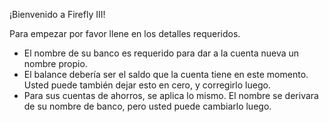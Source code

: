 ¡Bienvenido a Firefly III!

Para empezar por favor llene en los detalles requeridos.

* El nombre de su banco es requerido para dar a la cuenta nueva un nombre propio.
* El balance debería ser el saldo que la cuenta tiene en este momento. Usted puede también dejar esto en cero, y corregirlo luego.
* Para sus cuentas de ahorros, se aplica lo mismo. El nombre se derivara de su nombre de banco, pero usted puede cambiarlo luego.